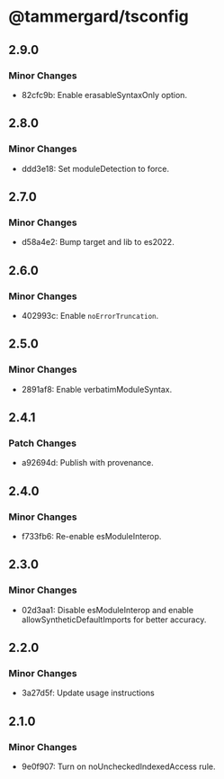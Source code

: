 # @tammergard/tsconfig

## 2.9.0

### Minor Changes

- 82cfc9b: Enable erasableSyntaxOnly option.

## 2.8.0

### Minor Changes

- ddd3e18: Set moduleDetection to force.

## 2.7.0

### Minor Changes

- d58a4e2: Bump target and lib to es2022.

## 2.6.0

### Minor Changes

- 402993c: Enable `noErrorTruncation`.

## 2.5.0

### Minor Changes

- 2891af8: Enable verbatimModuleSyntax.

## 2.4.1

### Patch Changes

- a92694d: Publish with provenance.

## 2.4.0

### Minor Changes

- f733fb6: Re-enable esModuleInterop.

## 2.3.0

### Minor Changes

- 02d3aa1: Disable esModuleInterop and enable allowSyntheticDefaultImports for better accuracy.

## 2.2.0

### Minor Changes

- 3a27d5f: Update usage instructions

## 2.1.0

### Minor Changes

- 9e0f907: Turn on noUncheckedIndexedAccess rule.

